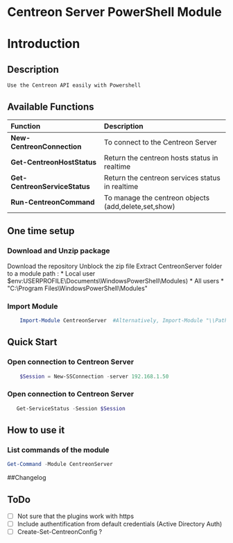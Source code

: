 # Centreon Server PowerShell Module

# Introduction

## Description

    Use the Centreon API easily with Powershell

## Available Functions 

|Function | Description |
|:------|:-----------|
| **New-CentreonConnection** | To connect to the Centreon Server|
| **Get-CentreonHostStatus**| Return the centreon hosts status in realtime|
| **Get-CentreonServiceStatus**| Return the centreon services status in realtime |
| **Run-CentreonCommand**   | To manage the centreon objects (add,delete,set,show) |
   

## One time setup

### Download and Unzip package
Download the repository
Unblock the zip file
Extract CentreonServer folder to a module path :
    * Local user
      $env:USERPROFILE\Documents\WindowsPowerShell\Modules\)
    * All users
        *   "C:\Program Files\WindowsPowerShell\Modules"

### Import Module

```powershell
    Import-Module CentreonServer  #Alternatively, Import-Module "\\Path\To\CentreonServer"
```

## Quick Start

### Open connection to Centreon Server
```powershell
    $Session = New-SSConnection -server 192.168.1.50
```

### Open connection to Centreon Server
```powershell
   Get-ServiceStatus -Session $Session 
```

## How to use it

### List commands of the module
```powershell
Get-Command -Module CentreonServer
```
   
##Changelog

## ToDo

- [ ] Not sure that the plugins work with https
- [ ] Include authentification from default credentials (Active Directory Auth)
- [ ] Create-Set-CentreonConfig ?
